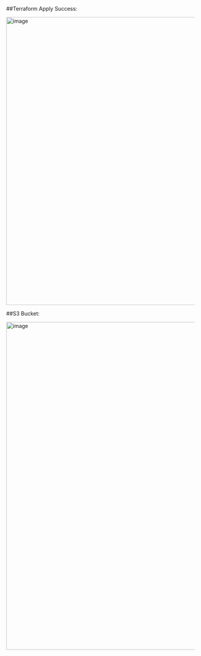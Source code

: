 ##Terraform Apply Success:

<img width="767" alt="image" src="https://github.com/user-attachments/assets/1b19b4e9-e0cf-4afc-ac54-69467bd33f27" />


##S3 Bucket:


<img width="873" alt="image" src="https://github.com/user-attachments/assets/6748145f-9692-4d8a-b651-2fc171c144f0" />

